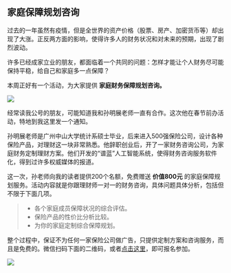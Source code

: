 ## 家庭保障规划咨询

过去的一年虽然有疫情，但是全世界的资产价格（股票、房产、加密货币等）却出现了大涨。正反两方面的影响，使得许多人的财务状况和对未来的预期，出现了剧烈波动。

许多已经成家立业的朋友，都面临着一个共同的问题：怎样才能让个人财务尽可能保持平稳，给自己和家庭多一点保障？

本周正好有一个活动，为大家提供 **家庭财务保障规划咨询。**

![](https://cdn.beekka.com/blogimg/asset/202101/bg2021011508.jpg)

经常读我公号的朋友，可能知道我和孙明展老师一直有合作。这次他在春节前办活动，特地到我这里发一个通知。

孙明展老师是广州中山大学统计系硕士毕业，后来进入500强保险公司，设计各种保险产品，对理财这一块非常熟悉。他辞职创业后，开了一家财务咨询公司，为家庭财务定制理财方案。他们开发的“谱蓝”人工智能系统，使得财务咨询服务软件化，得到过许多权威媒体的报道。

这一次，孙老师向我的读者提供200个名额，免费赠送 **价值800元** 的家庭保障规划服务。活动内容就是你跟理财师一对一的财务咨询，具体问题具体分析，包括但不限于下面几项。

> - 各个家庭成员保障状况的综合评估。
> - 保险产品的性价比分析比较。
> - 为你的家庭定制综合保障规划。

整个过程中，保证不为任何一家保险公司做广告，只提供定制方案和咨询服务，而且是免费的。微信扫码下面的二维码，或者[点击这里](https://media.trussan.com/index.php?s=/planClick/bp/aW1wb3J0aWQ9MTY1NDUmcG9zaXRpb249MQ==)，即可报名参加。

![](https://cdn.beekka.com/blogimg/asset/202101/bg2021011509.jpg)
